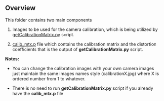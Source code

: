 ## Overview

This folder contains two main components

1. Images to be used for the camera calibration, which is being utilized  by [getCalibrationMatrix.py](https://github.com/HossamKhalil-hub01/CarND-P2--AdvancedLaneLinesDetection/blob/master/getCalibrationMatrix.py) script.

2. [calib_mtx.p](https://github.com/HossamKhalil-hub01/CarND-P2--AdvancedLaneLinesDetection/blob/master/camera_cal/calib_mtx.p) file which contains the calibration matrix and the distortion  coefficients that is the output of **getCalibrationMatrix.py** script.


**Notes:**

- You can change the calibration images with your own camera images just maintain the same images names style (calibrationX.jpg) where X is ordered number from 1 to whatever.

- There is no need to run **getCalibrationMatrix.py** script if you already have the **calib_mtx.p** file
